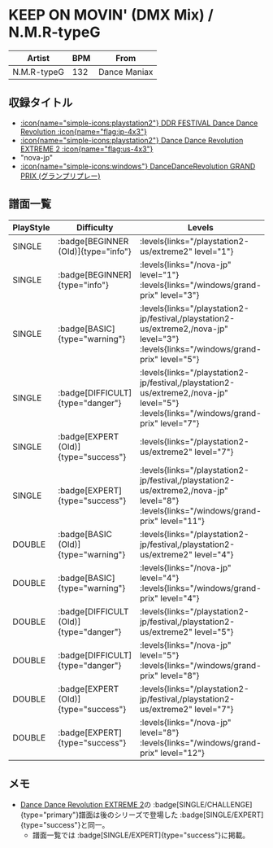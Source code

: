 # KEEP ON MOVIN' (DMX Mix) / N.M.R-typeG

|Artist|BPM|From|
|------|---|----|
|N.M.R-typeG|132|Dance Maniax|

## 収録タイトル

- [:icon{name="simple-icons:playstation2"} DDR FESTIVAL Dance Dance Revolution :icon{name="flag:jp-4x3"}](/playstation2-jp/festival)
- [:icon{name="simple-icons:playstation2"} Dance Dance Revolution EXTREME 2 :icon{name="flag:us-4x3"}](/playstation2-us/extreme2)
- "nova-jp"
- [:icon{name="simple-icons:windows"} DanceDanceRevolution GRAND PRIX (グランプリプレー)](/windows/grand-prix)

## 譜面一覧

|PlayStyle|Difficulty|Levels|Notes|Movie|
|---------|----------|------|-----|-----|
|SINGLE| :badge[BEGINNER (Old)]{type="info"}| :levels{links="/playstation2-us/extreme2" level="1"}|85/0||
|SINGLE| :badge[BEGINNER]{type="info"}| :levels{links="/nova-jp" level="1"} :levels{links="/windows/grand-prix" level="3"}|89/0||
|SINGLE| :badge[BASIC]{type="warning"}| :levels{links="/playstation2-jp/festival,/playstation2-us/extreme2,/nova-jp" level="3"} :levels{links="/windows/grand-prix" level="5"}|134/12||
|SINGLE| :badge[DIFFICULT]{type="danger"}| :levels{links="/playstation2-jp/festival,/playstation2-us/extreme2,/nova-jp" level="5"} :levels{links="/windows/grand-prix" level="7"}|187/13||
|SINGLE| :badge[EXPERT (Old)]{type="success"}| :levels{links="/playstation2-us/extreme2" level="7"}|231/12||
|SINGLE| :badge[EXPERT]{type="success"}| :levels{links="/playstation2-jp/festival,/playstation2-us/extreme2,/nova-jp" level="8"} :levels{links="/windows/grand-prix" level="11"}|307/31||
|DOUBLE| :badge[BASIC (Old)]{type="warning"}| :levels{links="/playstation2-jp/festival,/playstation2-us/extreme2" level="4"}|133/8||
|DOUBLE| :badge[BASIC]{type="warning"}| :levels{links="/nova-jp" level="4"} :levels{links="/windows/grand-prix" level="4"}|115/5||
|DOUBLE| :badge[DIFFICULT (Old)]{type="danger"}| :levels{links="/playstation2-jp/festival,/playstation2-us/extreme2" level="5"}|171/16||
|DOUBLE| :badge[DIFFICULT]{type="danger"}| :levels{links="/nova-jp" level="5"} :levels{links="/windows/grand-prix" level="8"}|196/16||
|DOUBLE| :badge[EXPERT (Old)]{type="success"}| :levels{links="/playstation2-jp/festival,/playstation2-us/extreme2" level="7"}|206/15||
|DOUBLE| :badge[EXPERT]{type="success"}| :levels{links="/nova-jp" level="8"} :levels{links="/windows/grand-prix" level="12"}|297/2||

## メモ

- [Dance Dance Revolution EXTREME 2](/playstation2-us/extreme2)の :badge[SINGLE/CHALLENGE]{type="primary"}譜面は後のシリーズで登場した :badge[SINGLE/EXPERT]{type="success"}と同一。
  - 譜面一覧では :badge[SINGLE/EXPERT]{type="success"}に掲載。
